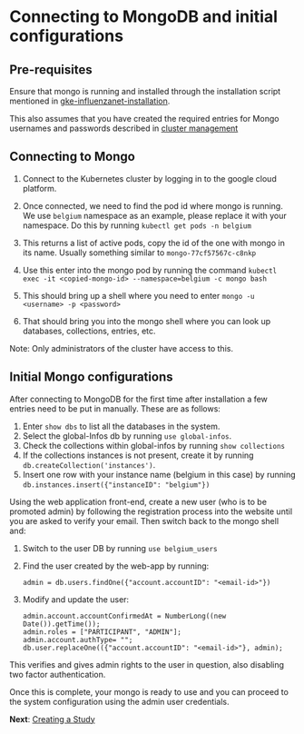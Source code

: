 # Connecting to MongoDB and initial configurations

## Pre-requisites

Ensure that mongo is running and installed through the installation script mentioned in [gke-influenzanet-installation](../installation/3-install-influenzanet-gke.md). 

This also assumes that you have created the required entries for Mongo usernames and passwords described in [cluster management](https://github.com/influenzanet/cluster-management)

## Connecting to Mongo

1. Connect to the Kubernetes cluster by logging in to the google cloud platform.

2. Once connected, we need to find the pod id where mongo is running. We use ```belgium``` namespace as an example, please replace it with your namespace. Do this by running ```kubectl get pods -n belgium```

3. This returns a list of active pods, copy the id of the one with mongo in its name. Usually something similar to ```mongo-77cf57567c-c8nkp```

4. Use this enter into the mongo pod by running the command ```kubectl exec -it <copied-mongo-id> --namespace=belgium -c mongo bash```

5. This should bring up a shell where you need to enter ```mongo -u <username> -p <password>```

6. That should bring you into the mongo shell where you can look up databases, collections, entries, etc.

Note: Only administrators of the cluster have access to this.

## Initial Mongo configurations

After connecting to MongoDB for the first time after installation a few entries need to be put in manually. These are as follows:

1. Enter ```show dbs``` to list all the databases in the system.
2. Select the global-Infos db by running ```use global-infos```.
3. Check the collections within global-infos by running ```show collections```
4. If the collections instances is not present, create it by running ```db.createCollection('instances')```.
5. Insert one row with your instance name (belgium in this case) by running ```db.instances.insert({"instanceID": "belgium"})```

Using the web application front-end, create a new user (who is to be promoted admin) by following the registration process into the website until you are asked to verify your email. Then switch back to the mongo shell and:

1. Switch to the user DB by running ```use belgium_users```
2. Find the user created by the web-app by running:

    ```
    admin = db.users.findOne({"account.accountID": "<email-id>"})
    ```
    
3. Modify and update the user:
   
   ```
   admin.account.accountConfirmedAt = NumberLong((new Date()).getTime());
   admin.roles = ["PARTICIPANT", "ADMIN"];
   admin.account.authType= "";
   db.user.replaceOne(({"account.accountID": "<email-id>"}, admin);
   ```

This verifies and gives admin rights to the user in question, also disabling two factor authentication.

Once this is complete, your mongo is ready to use and you can proceed to the system configuration using the admin user credentials.

**Next**: [Creating a Study](../system-configuration/2-create-study-surveys.md)